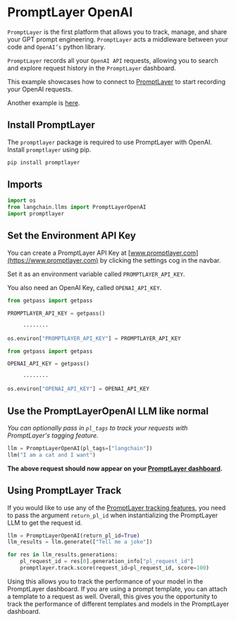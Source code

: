 # PromptLayer OpenAI

`PromptLayer` is the first platform that allows you to track, manage, and share your GPT prompt engineering. `PromptLayer` acts a middleware between your code and `OpenAI’s` python library.

`PromptLayer` records all your `OpenAI API` requests, allowing you to search and explore request history in the `PromptLayer` dashboard.


This example showcases how to connect to [PromptLayer](https://www.promptlayer.com) to start recording your OpenAI requests.

Another example is [here](https://python.langchain.com/en/latest/ecosystem/promptlayer.html).

<!-- WARNING: THIS FILE WAS AUTOGENERATED! DO NOT EDIT! Instead, edit the notebook w/the location & name as this file. -->

## Install PromptLayer
The `promptlayer` package is required to use PromptLayer with OpenAI. Install `promptlayer` using pip.


```bash
pip install promptlayer
```

## Imports


```python
import os
from langchain.llms import PromptLayerOpenAI
import promptlayer
```

## Set the Environment API Key
You can create a PromptLayer API Key at [www.promptlayer.com](https://www.promptlayer.com) by clicking the settings cog in the navbar.

Set it as an environment variable called `PROMPTLAYER_API_KEY`.

You also need an OpenAI Key, called `OPENAI_API_KEY`.


```python
from getpass import getpass

PROMPTLAYER_API_KEY = getpass()
```

<CodeOutputBlock lang="python">

```
     ········
```

</CodeOutputBlock>


```python
os.environ["PROMPTLAYER_API_KEY"] = PROMPTLAYER_API_KEY
```


```python
from getpass import getpass

OPENAI_API_KEY = getpass()
```

<CodeOutputBlock lang="python">

```
     ········
```

</CodeOutputBlock>


```python
os.environ["OPENAI_API_KEY"] = OPENAI_API_KEY
```

## Use the PromptLayerOpenAI LLM like normal
*You can optionally pass in `pl_tags` to track your requests with PromptLayer's tagging feature.*


```python
llm = PromptLayerOpenAI(pl_tags=["langchain"])
llm("I am a cat and I want")
```

**The above request should now appear on your [PromptLayer dashboard](https://www.promptlayer.com).**

## Using PromptLayer Track
If you would like to use any of the [PromptLayer tracking features](https://magniv.notion.site/Track-4deee1b1f7a34c1680d085f82567dab9), you need to pass the argument `return_pl_id` when instantializing the PromptLayer LLM to get the request id.  


```python
llm = PromptLayerOpenAI(return_pl_id=True)
llm_results = llm.generate(["Tell me a joke"])

for res in llm_results.generations:
    pl_request_id = res[0].generation_info["pl_request_id"]
    promptlayer.track.score(request_id=pl_request_id, score=100)
```

Using this allows you to track the performance of your model in the PromptLayer dashboard. If you are using a prompt template, you can attach a template to a request as well.
Overall, this gives you the opportunity to track the performance of different templates and models in the PromptLayer dashboard.
